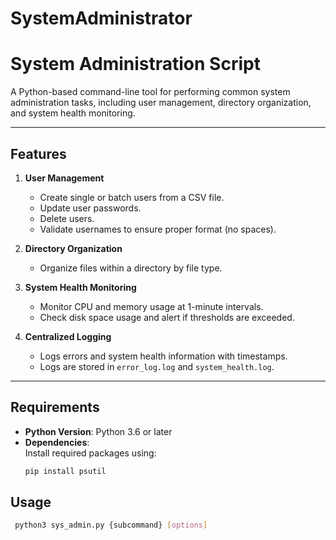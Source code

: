 # SystemAdministrator
# System Administration Script

A Python-based command-line tool for performing common system administration tasks, including user management, directory organization, and system health monitoring. 

---

## Features

1. **User Management**  
   - Create single or batch users from a CSV file.  
   - Update user passwords.  
   - Delete users.  
   - Validate usernames to ensure proper format (no spaces).

2. **Directory Organization**  
   - Organize files within a directory by file type.

3. **System Health Monitoring**  
   - Monitor CPU and memory usage at 1-minute intervals.
   - Check disk space usage and alert if thresholds are exceeded.

4. **Centralized Logging**  
   - Logs errors and system health information with timestamps.  
   - Logs are stored in `error_log.log` and `system_health.log`.

---

## Requirements

- **Python Version**: Python 3.6 or later
- **Dependencies**:  
  Install required packages using:
  ```bash
  pip install psutil

## Usage
  ```bash
   python3 sys_admin.py {subcommand} [options]




  
